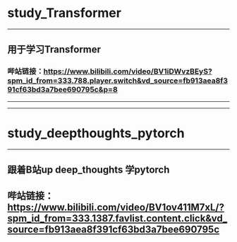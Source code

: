 # study_Transformer
****
## 用于学习Transformer
### 哔站链接：https://www.bilibili.com/video/BV1iDWvzBEyS?spm_id_from=333.788.player.switch&vd_source=fb913aea8f391cf63bd3a7bee690795c&p=8
****
****
# study_deepthoughts_pytorch
****
## 跟着B站up deep_thoughts 学pytorch
## 哔站链接：https://www.bilibili.com/video/BV1ov411M7xL/?spm_id_from=333.1387.favlist.content.click&vd_source=fb913aea8f391cf63bd3a7bee690795c
